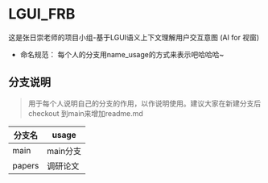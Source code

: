 # LGUI_FRB
这是张日崇老师的项目小组-基于LGUI语义上下文理解用户交互意图 (AI for 视窗)
- 命名规范：
每个人的分支用name_usage的方式来表示吧哈哈哈~
## 分支说明
> 用于每个人说明自己的分支的作用，以作说明使用。建议大家在新建分支后checkout 到main来增加readme.md


| 分支名 | usage    |
| ------ | -------- |
| main   | main分支 |
| papers | 调研论文 |
